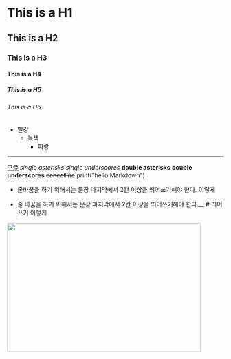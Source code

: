 # This is a H1
## This is a H2
### This is a H3
#### This is a H4
##### This is a H5
###### This is a H6
- 빨강
  - 녹색
    - 파랑
---
[구글](https://google.com)
*single asterisks*
_single underscores_
**double asterisks**
__double underscores__
~~cancelline~~
print("hello Markdown")
* 줄바꿈을 하기 위해서는 문장 마지막에서 2칸 이상을 띄어쓰기해야 한다. 
이렇게

* 줄 바꿈을 하기 위해서는 문장 마지막에서 2칸 이상을 띄어쓰기해야 한다.__  # 띄어쓰기
이렇게

<img src="https://cdn.aitimes.kr/news/photo/202303/27595_41566_124.jpg" width="450px" height="300px"></img>





